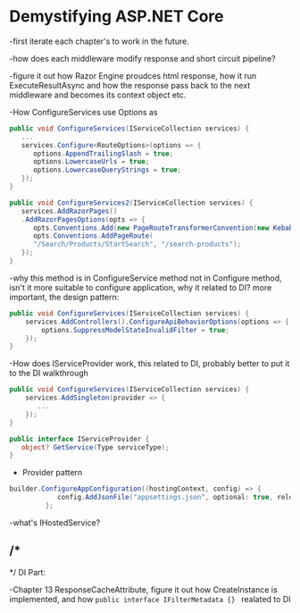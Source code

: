 Demystifying ASP.NET Core
==============================

-first iterate each chapter's to work in the future.

-how does each middleware modify response and short circuit pipeline?

-figure it out how Razor Engine proudces html response, how it run ExecuteResultAsync and how the response pass back to the next middleware and becomes its context object etc.

-How ConfigureServices use Options as
```C#
public void ConfigureServices(IServiceCollection services) {
   ...
   services.Configure<RouteOptions>(options => {
      options.AppendTrailingSlash = true;
      options.LowercaseUrls = true;
      options.LowercaseQueryStrings = true;
   });
}

public void ConfigureServices2(IServiceCollection services) {
   services.AddRazorPages()
   .AddRazorPagesOptions(opts => {
      opts.Conventions.Add(new PageRouteTransformerConvention(new KebabCaseParameterTransformer()));
      opts.Conventions.AddPageRoute(
      "/Search/Products/StartSearch", "/search-products");
   });
}
```
-why this method is in ConfigureService method not in Configure method, isn't it more suitable to configure application, why it related to DI? more important, the design pattern: 
```C#
public void ConfigureServices(IServiceCollection services) {
    services.AddControllers().ConfigureApiBehaviorOptions(options => {
        options.SuppressModelStateInvalidFilter = true;
    });
}
```
-How does IServiceProvider work, this related to DI, probably better to put it to the DI walkthrough
```C#
public void ConfigureServices(IServiceCollection services) {
    services.AddSingleton(provider => {
       ...
    });
}

public interface IServiceProvider {
   object? GetService(Type serviceType);
}
```

- Provider pattern
```C#
builder.ConfigureAppConfiguration((hostingContext, config) => {
            config.AddJsonFile("appsettings.json", optional: true, reloadOnChange: true);  // Add JsonConfigurationProvider
         };
```
-what's IHostedService?






/*   
----------------------------------------------------------------------------------------------------------------------------------------------------------
*/  DI Part:

-Chapter 13 ResponseCacheAttribute, figure it out how CreateInstance is implemented, and how `public interface IFilterMetadata {} ` realated to DI

<!-- <code>&lt;T&gt;<code> -->

<!-- <div class="alert alert-info p-1" role="alert">
    
</div> -->

<!-- <div class="alert alert-info pt-2 pb-0" role="alert">
    <ul class="pl-1">
      <li></li>
      <li></li>
    </ul>  
</div> -->

<!-- <ul>
  <li></li>
  <li></li>
  <li></li>
  <li></li>
</ul>  -->

<!-- <ul>
  <li><b></b></li>
  <li><b></b></li>
  <li><b></b></li>
  <li><b></b></li>
</ul>  -->

<!-- ![alt text](./zImages/16-1.png "Title") -->

<!-- <span style="color:red">hurt</span> -->

<style type="text/css">
.markdown-body {
  max-width: 1800px;
  margin-left: auto;
  margin-right: auto;
}
</style>

<link rel="stylesheet" href="./zCSS/bootstrap.min.css">
<script src="./zCSS/jquery-3.3.1.slim.min.js"></script>
<script src="./zCSS/popper.min.js"></script>
<script src="./zCSS/bootstrap.min.js"></script>
